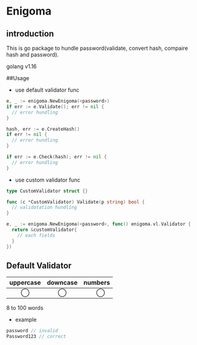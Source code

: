 # Enigoma
## introduction
This is go package to hundle password(validate, convert hash, compaire hash and password).

golang v1.16

##Usage
* use default validator func
```go
e, _ := enigoma.NewEnigoma(<password>)
if err := e.Validate(); err != nil {
  // error hundling
}

hash, err := e.CreateHash()
if err != nil {
  // error hundling
}

if err := e.Check(hash); err != nil {
  // error hundling
}
```
* use custom validator func
```go
type CustomValidator struct {}

func (c *CustomValidator) Validate(p string) bool {
  // validatation hundling
}

e, _ := enigoma.NewEnigoma(<password>, func() enigoma.vl.Validator {
  return &customValidator{
    // each fields
  }
})
```

## Default Validator

|  uppercase  |  downcase  |  numbers  |
| :---------: | :---------:| :-------: |
|      ◯      |     ◯      |　    ◯    |

8 to 100 words

* example
```go
password // invalid
Password123 // correct
```
